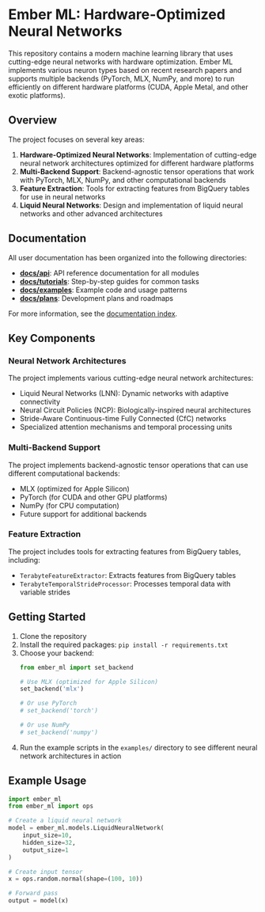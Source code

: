 # Ember ML: Hardware-Optimized Neural Networks

This repository contains a modern machine learning library that uses cutting-edge neural networks with hardware optimization. Ember ML implements various neuron types based on recent research papers and supports multiple backends (PyTorch, MLX, NumPy, and more) to run efficiently on different hardware platforms (CUDA, Apple Metal, and other exotic platforms).

## Overview

The project focuses on several key areas:

1. **Hardware-Optimized Neural Networks**: Implementation of cutting-edge neural network architectures optimized for different hardware platforms
2. **Multi-Backend Support**: Backend-agnostic tensor operations that work with PyTorch, MLX, NumPy, and other computational backends
3. **Feature Extraction**: Tools for extracting features from BigQuery tables for use in neural networks
4. **Liquid Neural Networks**: Design and implementation of liquid neural networks and other advanced architectures

## Documentation

All user documentation has been organized into the following directories:

- **[docs/api](docs/api/)**: API reference documentation for all modules
- **[docs/tutorials](docs/tutorials/)**: Step-by-step guides for common tasks
- **[docs/examples](docs/examples/)**: Example code and usage patterns
- **[docs/plans](docs/plans/)**: Development plans and roadmaps

For more information, see the [documentation index](docs/index.md).

## Key Components

### Neural Network Architectures

The project implements various cutting-edge neural network architectures:

- Liquid Neural Networks (LNN): Dynamic networks with adaptive connectivity
- Neural Circuit Policies (NCP): Biologically-inspired neural architectures
- Stride-Aware Continuous-time Fully Connected (CfC) networks
- Specialized attention mechanisms and temporal processing units

### Multi-Backend Support

The project implements backend-agnostic tensor operations that can use different computational backends:

- MLX (optimized for Apple Silicon)
- PyTorch (for CUDA and other GPU platforms)
- NumPy (for CPU computation)
- Future support for additional backends

### Feature Extraction

The project includes tools for extracting features from BigQuery tables, including:

- `TerabyteFeatureExtractor`: Extracts features from BigQuery tables
- `TerabyteTemporalStrideProcessor`: Processes temporal data with variable strides

## Getting Started

1. Clone the repository
2. Install the required packages: `pip install -r requirements.txt`
3. Choose your backend:
   ```python
   from ember_ml import set_backend
   
   # Use MLX (optimized for Apple Silicon)
   set_backend('mlx')
   
   # Or use PyTorch
   # set_backend('torch')
   
   # Or use NumPy
   # set_backend('numpy')
   ```
4. Run the example scripts in the `examples/` directory to see different neural network architectures in action

## Example Usage

```python
import ember_ml
from ember_ml import ops

# Create a liquid neural network
model = ember_ml.models.LiquidNeuralNetwork(
    input_size=10,
    hidden_size=32,
    output_size=1
)

# Create input tensor
x = ops.random.normal(shape=(100, 10))

# Forward pass
output = model(x)
```

